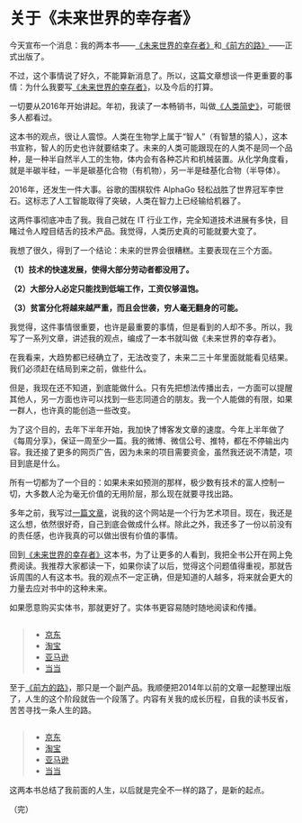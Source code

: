 # 关于《未来世界的幸存者》

今天宣布一个消息：我的两本书——[《未来世界的幸存者》](http://www.ruanyifeng.com/survivor/)和[《前方的路》](http://www.ruanyifeng.com/road/)——正式出版了。

不过，这个事情说了好久，不能算新消息了。所以，这篇文章想谈一件更重要的事情：为什么我要写[《未来世界的幸存者》](http://www.ruanyifeng.com/survivor/)，以及今后的打算。

一切要从2016年开始讲起。年初，我读了一本畅销书，叫做[《人类简史》](http://www.xinhuanet.com/book/2016-12/30/c_129426858.htm)，可能很多人都看过。

这本书的观点，很让人震惊。人类在生物学上属于“智人”（有智慧的猿人），这本书宣称，智人的历史也许就要结束了。未来的人类可能跟现在的人类不是同一个品种，是一种半自然半人工的生物，体内会有各种芯片和机械装置。从化学角度看，就是半碳半硅，一半是碳基化合物（有机物），另一半是硅基化合物（半导体）。

2016年，还发生一件大事。谷歌的围棋软件 AlphaGo 轻松战胜了世界冠军李世石。这标志了人工智能取得了突破，人类在智力上已经输给机器了。

这两件事彻底冲击了我。我自己就在 IT 行业工作，完全知道技术进展有多快，目睹过令人瞠目结舌的技术产品。我觉得，人类历史真的可能就要大变了。

我想了很久，得到了一个结论：未来的世界会很糟糕。主要表现在三个方面。

**（1）技术的快速发展，使得大部分劳动者都没用了。**

**（2）大部分人必定只能找到低端工作，工资仅够温饱。**

**（3）贫富分化将越来越严重，而且会世袭，穷人毫无翻身的可能。**

我觉得，这件事情很重要，也许是最重要的事情，但是看到的人却不多。所以，我写了一系列文章，讲述我的观点，编成了一本书就叫做《未来世界的幸存者》。

在我看来，大趋势都已经确立了，无法改变了，未来二三十年里面就能看见结果。我们必须赶在结局到来之前，做些什么。

但是，我现在还不知道，到底能做什么。只有先把想法传播出去，一方面可以提醒其他人，另一方面也许可以找到一些志同道合的朋友。我一个人能做的有限，如果一群人，也许真的能创造一些改变。

为了这个目的，去年下半年开始，我加快了博客发文章的速度。今年上半年做了《每周分享》，保证一周至少一篇。我的微博、微信公号、推特，都在不停输出内容。我还接了更多的网页广告，因为未来的项目需要资金，虽然我还说不清楚，项目到底是什么。

所有一切都为了一个目的：如果未来如预测的那样，极少数有技术的富人控制一切，大多数人沦为毫无价值的无用阶层，那么现在就要寻找出路。

多年之前，我写过[一篇文章](http://www.ruanyifeng.com/blog/2011/05/my_google_adsense_is_disabled.html)，说我的这个网站是一个行为艺术项目。现在，我还是这么想，依然很好奇，自己到底会做成什么样。除此之外，我还多了一份以前没有的责任感，也许我真的可以做出很有价值的事情。

回到[《未来世界的幸存者》](http://www.ruanyifeng.com/survivor/)这本书，为了让更多的人看到，我把全书公开在网上免费阅读。我推荐大家都读一下，如果你读了以后，觉得这个问题值得重视，那就告诉周围的人有这本书。我的观点不一定正确，但是知道的人越多，将来就会更大的力量去应对书中的这种未来。

如果愿意购买实体书，那就更好了。实体书更容易随时随地阅读和传播。

<a href="http://www.ruanyifeng.com/survivor/images/published_cover.jpg" target="_blank" rel="noopener"><img src="http://www.ruanyifeng.com/survivor/images/published_cover_sm.jpg" alt=""></a>

> - [京东](https://search.jd.com/Search?keyword=%E6%9C%AA%E6%9D%A5%E4%B8%96%E7%95%8C%E7%9A%84%E5%B9%B8%E5%AD%98%E8%80%85&amp;enc=utf-8&amp;wq=%E6%9C%AA%E6%9D%A5%E4%B8%96%E7%95%8C%E7%9A%84%E5%B9%B8%E5%AD%98%E8%80%85)
> - [淘宝](https://s.taobao.com/search?q=%E6%9C%AA%E6%9D%A5%E4%B8%96%E7%95%8C%E7%9A%84%E5%B9%B8%E5%AD%98%E8%80%85)
> - [亚马逊](https://www.amazon.cn/dp/B07DY286SY/)
> - [当当](http://product.dangdang.com/25300552.html)

至于[《前方的路》](http://www.ruanyifeng.com/road/)，那只是一个副产品。我顺便把2014年以前的文章一起整理出版了，人生的这个阶段就告一个段落了。内容有关我的成长历程，自我的读书反省，苦苦寻找一条人生的路。

<a href="http://www.ruanyifeng.com/road/images/published_cover.jpg" target="_blank" rel="noopener"><img src="http://www.ruanyifeng.com/road/images/published_cover_sm.jpg" alt=""></a>

> - [京东](http://search.jd.com/Search?keyword=%E5%89%8D%E6%96%B9%E7%9A%84%E8%B7%AF%20%E9%98%AE%E4%B8%80%E5%B3%B0&enc=utf-8&wq=%E5%89%8D%E6%96%B9%E7%9A%84%E8%B7%AF%20%E9%98%AE%E4%B8%80%E5%B3%B0)
> - [淘宝](https://s.taobao.com/search?q=%E5%89%8D%E6%96%B9%E7%9A%84%E8%B7%AF+%E9%98%AE%E4%B8%80%E5%B3%B0)
> - [亚马逊](https://www.amazon.cn/dp/B07DXRW8V6)
> - [当当](http://product.dangdang.com/25300550.html)

这两本书总结了我前面的人生，以后就是完全不一样的路了，是新的起点。

（完）